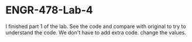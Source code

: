 # ENGR-478-Lab-4
I finished part 1 of the lab. 
See the code and compare with original to try to understand the code. 
We don't have to add extra code. 
change the values. 
